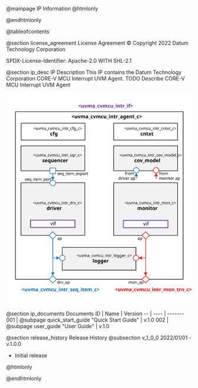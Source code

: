 @mainpage IP Information
@htmlonly
<div class="autonumbering">
@endhtmlonly



@tableofcontents



@section license_agreement License Agreement
© Copyright 2022 Datum Technology Corporation

SPDX-License-Identifier: Apache-2.0 WITH SHL-2.1



@section ip_desc IP Description
This IP contains the Datum Technology Corporation CORE-V MCU Interrupt UVM Agent.
TODO Describe CORE-V MCU Interrupt UVM Agent

![uvma_cvmcu_intr_agent_c Block Diagram](agent_block_diagram.svg)



@section ip_documents Documents
ID | Name | Version
-- | ---- | -------
001 | @subpage quick_start_guide "Quick Start Guide" | v.1.0
002 | @subpage user_guide "User Guide" | v.1.0





@section release_history Release History
@subsection v_1_0_0 2022/01/01 - v.1.0.0
- Initial release



@htmlonly
</div>
@endhtmlonly
